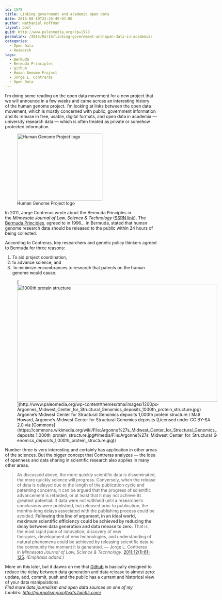 ```yaml
---
id: 1578
title: Linking government and academic open data
date: 2015-08-19T22:30:49-07:00
author: Nathaniel Hoffman
layout: post
guid: http://www.paleomedia.org/?p=1578
permalink: /2015/08/19/linking-government-and-open-data-in-academia/
categories:
  - Open Data
  - Research
tags:
  - Bermuda
  - Bermuda Principles
  - github
  - Human Genome Project
  - Jorge L. Contreras
  - Open Data
---
```

I&#8217;m doing some reading on the open data movement for a new project that we will announce in a few weeks and came across an interesting history of the human genome project. I&#8217;m looking at links between the open data movement, which is mostly concerned with public, government information and its release in free, usable, digital formats, and open data in academia &#8212; university research data &#8212; which is often treated as private or somehow protected information.

<figure style="width: 281px" class="wp-caption alignleft"><img loading="lazy" class="" src="https://upload.wikimedia.org/wikipedia/commons/thumb/f/f3/Logo_HGP.jpg/773px-Logo_HGP.jpg" alt="Human Genome Project logo" width="281" height="221" /><figcaption class="wp-caption-text">Human Genome Project logo</figcaption></figure>

In 2011, Jorge Contreras wrote about the Bermuda Principles in the _Minnesota Journal of Law, Science & Technology_ ([SSRN link](http://papers.ssrn.com/sol3/papers.cfm?abstract_id=1667659)). The [Bermuda Principles](http://web.ornl.gov/sci/techresources/Human_Genome/research/bermuda.shtml), agreed to in 1996&#8230; in Bermuda, stated that human genome research data should be released to the public within 24 hours of being collected.

According to Contreras, key researchers and genetic policy thinkers agreed to Bermuda for three reasons:

  1. To aid project coordination,
  2. to advance science, and
  3.  to minimize encumbrances to research that patents on the human genome would cause.

<figure id="attachment_1579" aria-describedby="caption-attachment-1579" style="width: 660px" class="wp-caption aligncenter">[<img loading="lazy" class="size-large wp-image-1579" src="http://www.paleomedia.org/wp-content/themes/tma/images/1200px-Argonnes_Midwest_Center_for_Structural_Genomics_deposits_1000th_protein_structure-1024x597.jpg" alt="1000th protein structure" width="660" height="385" srcset="http://www.paleomedia.org/wp-content/themes/tma/images/1200px-Argonnes_Midwest_Center_for_Structural_Genomics_deposits_1000th_protein_structure-1024x597.jpg 1024w, http://www.paleomedia.org/wp-content/themes/tma/images/1200px-Argonnes_Midwest_Center_for_Structural_Genomics_deposits_1000th_protein_structure-300x175.jpg 300w, http://www.paleomedia.org/wp-content/themes/tma/images/1200px-Argonnes_Midwest_Center_for_Structural_Genomics_deposits_1000th_protein_structure-900x525.jpg 900w, http://www.paleomedia.org/wp-content/themes/tma/images/1200px-Argonnes_Midwest_Center_for_Structural_Genomics_deposits_1000th_protein_structure.jpg 1200w" sizes="(max-width: 660px) 100vw, 660px" />](http://www.paleomedia.org/wp-content/themes/tma/images/1200px-Argonnes_Midwest_Center_for_Structural_Genomics_deposits_1000th_protein_structure.jpg)<figcaption id="caption-attachment-1579" class="wp-caption-text">Argonne&#8217;s Midwest Center for Structural Genomics deposits 1,000th protein structure / Matt Howard, Argonne&#8217;s Midwest Center for Structural Genomics deposits (Licensed under CC BY-SA 2.0 via [Commons](https://commons.wikimedia.org/wiki/File:Argonne%27s_Midwest_Center_for_Structural_Genomics_deposits_1,000th_protein_structure.jpg#/media/File:Argonne%27s_Midwest_Center_for_Structural_Genomics_deposits_1,000th_protein_structure.jpg))</figcaption></figure>

Number three is very interesting and certainly has application in other areas of the sciences. But the bigger concept that Contreras analyzes &#8212; the idea of openness and data sharing in scientific research also applies in many other areas.

> <div class="post_title small">
>   <span class="quote">As discussed above, the more quickly scientific data is disseminated, the more quickly science will progress. Conversely, when the release of data is delayed due to the length of the publication cycle and patenting concerns, it can be argued that the progress of scientific advancement is retarded, or at least that it may not achieve its greatest potential. If data were not withheld until a researcher’s conclusions were published, but released prior to publication, the months-long delays associated with the publishing process could be avoided. <strong>Following this line of argument, in an ideal world, maximum scientific efficiency could be achieved by reducing the delay between data generation and data release to zero.</strong> That is, the most rapid pace of innovation, discovery of new therapies, development of new technologies, and understanding of natural phenomena could be achieved by releasing scientific data to the community the moment it is generated. &#8212; Jorge L. Contreras in <em>Minnesota Journal of Law, Science & Technology</em>. <a href="http://papers.ssrn.com/sol3/papers.cfm?abstract_id=1667659">2011;12(1):61-125</a>. <em>(Emphasis added.)</em></span>
> </div>

<div class="post_title small">
  More on this later, but it dawns on me that <a href="https://github.com/showcases/science">Github</a> is basically designed to reduce the delay between data generation and data release to almost zero: update, add, commit, push and the public has a current and historical view of your data manipulations.
</div>

<div class="post_title small">
</div>

<div class="post_title small">
</div>

<div>
  <em>Find more data journalism and open data sources on one of my tumblrs: <a href="http://journalismprooftexts.tumblr.com/">http://journalismprooftexts.tumblr.com/</a></em>
</div>